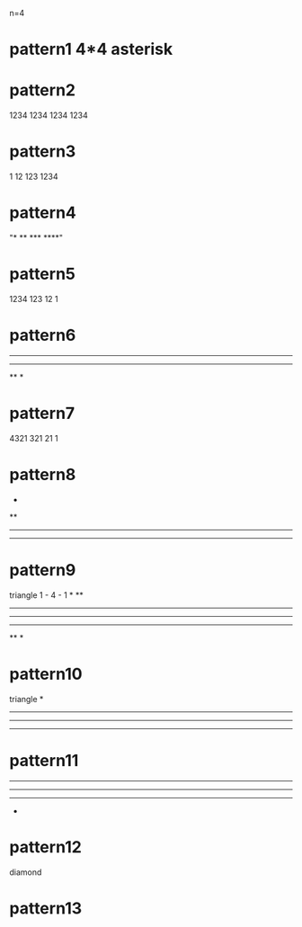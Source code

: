 n=4
# pattern1 4*4 asterisk
# pattern2 
1234
1234
1234
1234
# pattern3
1
12
123
1234
# pattern4
"* ** *** ****"
# pattern5
1234
123
12
1
# pattern6
****
***
**
*
# pattern7
4321
321
21
1
# pattern8
*
**
***
****
# pattern9
triangle 1 - 4 - 1
*
**
***
****
***
**
*
# pattern10
triangle
   *
  ***
 *****
*******
# pattern11
*******
 *****
  ***
   *
# pattern12
diamond
# pattern13
